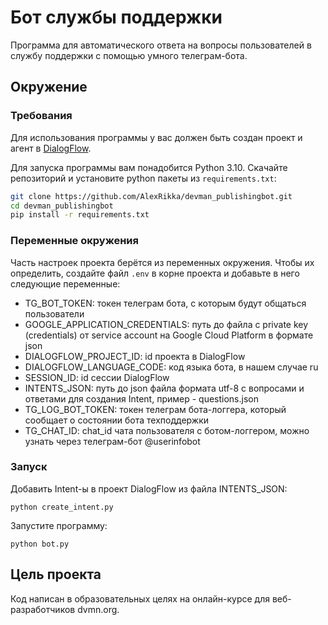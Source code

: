 # Бот службы поддержки
Программа для автоматического ответа на вопросы пользователей в службу поддержки с помощью умного телеграм-бота.

## Окружение

### Требования
Для использования программы у вас должен быть создан проект и агент в [DialogFlow](https://dialogflow.cloud.google.com/#/getStarted).

Для запуска программы вам понадобится Python 3.10. Скачайте репозиторий и установите python пакеты из `requirements.txt`:
```bash
git clone https://github.com/AlexRikka/devman_publishingbot.git
cd devman_publishingbot
pip install -r requirements.txt
```

### Переменные окружения
Часть настроек проекта берётся из переменных окружения. Чтобы их определить, создайте файл `.env` в корне проекта и добавьте в него следующие переменные:
- TG_BOT_TOKEN: токен телеграм бота, с которым будут общаться пользователи
- GOOGLE_APPLICATION_CREDENTIALS: путь до файла с private key (credentials) от service account на Google Cloud Platform в формате json
- DIALOGFLOW_PROJECT_ID: id проекта в DialogFlow
- DIALOGFLOW_LANGUAGE_CODE: код языка бота, в нашем случае ru
- SESSION_ID: id сессии DialogFlow
- INTENTS_JSON: путь до json файла формата utf-8 с вопросами и ответами для создания Intent, пример - questions.json
- TG_LOG_BOT_TOKEN: токен телеграм бота-логгера, который сообщает о состоянии бота техподдержки
- TG_CHAT_ID: chat_id чата пользователя с ботом-логгером, можно узнать через телеграм-бот @userinfobot

### Запуск
Добавить Intent-ы в проект DialogFlow из файла INTENTS_JSON:
```
python create_intent.py
```

Запустите программу:
```
python bot.py
```


## Цель проекта
Код написан в образовательных целях на онлайн-курсе для веб-разработчиков dvmn.org.
